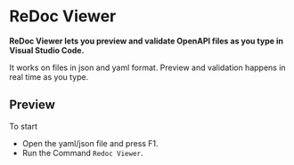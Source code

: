 # ReDoc Viewer

**ReDoc Viewer lets you preview and validate OpenAPI files as you type in Visual Studio Code.**

It works on files in json and yaml format. Preview and validation happens in real time as you type.

## Preview

To  start
* Open the yaml/json file and press F1.
* Run the Command `Redoc Viewer`.